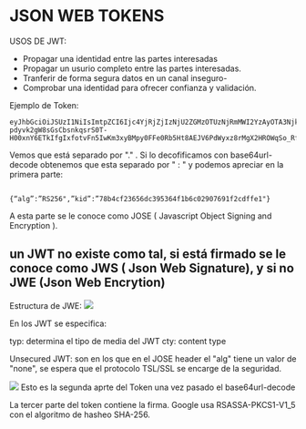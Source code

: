 <h1>JSON WEB TOKENS</h1>


USOS DE JWT:

- Propagar una identidad entre las partes interesadas
- Propagar un usurio completo entre las partes interesadas.
- Tranferir de forma segura datos en un canal inseguro-
- Comprobar una identidad para ofrecer confianza y validación.

Ejemplo de Token:

    eyJhbGciOiJSUzI1NiIsImtpZCI6Ijc4YjRjZjIzNjU2ZGMzOTUzNjRmMWI2YzAyOTA3NjkxZjJjZGZmZTEifQ.eyJpc3MiOiJhY2NvdW50cy5nb29nbGUuY29tIiwic3ViIjoiMTEwNTAyMjUxMTU4OTIwMTQ3NzMyIiwiYXpwIjoiODI1MjQ5ODM1NjU5LXRlOHFnbDcwMWtnb25ub21ucDRzcXY3ZXJodTEyMTFzLmFwcHMuZ29vZ2xldXNlcmNvbnRlbnQuY29tIiwiZW1haWwiOiJwcmFiYXRoQHdzbzIuY29tIiwiYXRfaGFzaCI6InpmODZ2TnVsc0xCOGdGYXFSd2R6WWciLCJlbWFpbF92ZXJpZmllZCI6dHJ1ZSwiYXVkIjoiODI1MjQ5ODM1NjU5LXRlOHFnbDcwMWtnb25ub21ucDRzcXY3ZXJodTEyMTFzLmFwcHMuZ29vZ2xldXNlcmNvbnRlbnQuY29tIiwiaGQiOiJ3c28yLmNvbSIsImlhdCI6MTQwMTkwODI3MSwiZXhwIjoxNDAxOTEyMTcxfQ.TVKv-pdyvk2gW8sGsCbsnkqsrS0T-H00xnY6ETkIfgIxfotvFn5IwKm3xyBMpy0FFe0Rb5Ht8AEJV6PdWyxz8rMgX2HROWqSo_RfEfUpBb4iOsq4W28KftW5H0IA44VmNZ6zU4YTqPSt4TPhyFC9fP2D_Hg7JQozpQRUfbWTJI

Vemos que está separado por "." . Si lo decofificamos con base64url-decode obtenemos que esta separado por " : " y podemos apreciar en la primera parte:

            {“alg”:”RS256",”kid”:”78b4cf23656dc395364f1b6c02907691f2cdffe1"}

A esta parte se le conoce como JOSE ( Javascript Object Signing and Encryption ).

<h2>un JWT no existe como tal, si está firmado se le conoce como JWS ( Json Web Signature), y si no JWE (Json Web Encrytion) </h2>

Estructura de JWE:
<img src="https://cdn-images-1.medium.com/max/1600/1*-qEUNh7EYxBbnnt0Xk997g.png">

En los JWT se especifica:

typ: determina el tipo de media del JWT
cty: content type


Unsecured JWT: son en los que en el JOSE header el "alg" tiene un valor de "none", se espera que el protocolo TSL/SSL se encarge de la seguridad.

<img src="https://cdn-images-1.medium.com/max/1200/1*o4A-GOhRYlqYwVET7Jzm8Q.png">
 Esto es la segunda aprte del Token una vez pasado el base64url-decode

 

 La tercer parte del token contiene la firma. Google usa RSASSA-PKCS1-V1_5 con el algoritmo de hasheo SHA-256.


